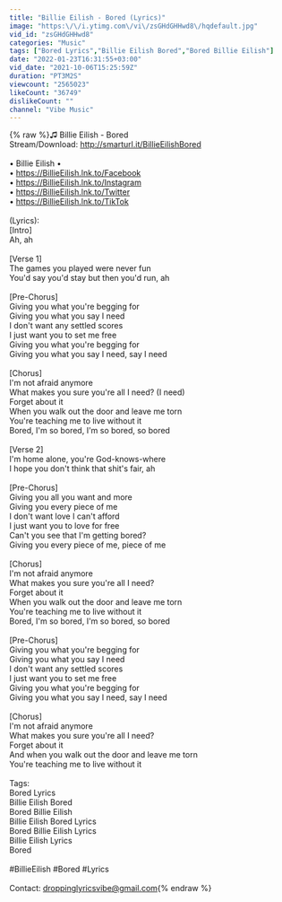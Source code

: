```yaml
---
title: "Billie Eilish - Bored (Lyrics)"
image: "https:\/\/i.ytimg.com\/vi\/zsGHdGHHwd8\/hqdefault.jpg"
vid_id: "zsGHdGHHwd8"
categories: "Music"
tags: ["Bored Lyrics","Billie Eilish Bored","Bored Billie Eilish"]
date: "2022-01-23T16:31:55+03:00"
vid_date: "2021-10-06T15:25:59Z"
duration: "PT3M2S"
viewcount: "2565023"
likeCount: "36749"
dislikeCount: ""
channel: "Vibe Music"
---
```

{% raw %}♫ Billie Eilish - Bored<br />Stream/Download:  <a rel="nofollow" target="blank" href="http://smarturl.it/BillieEilishBored">http://smarturl.it/BillieEilishBored</a><br /><br />• Billie Eilish •<br />• <a rel="nofollow" target="blank" href="https://BillieEilish.lnk.to/Facebook​​​​">https://BillieEilish.lnk.to/Facebook​​​​</a><br />• <a rel="nofollow" target="blank" href="https://BillieEilish.lnk.to/Instagram​​​​">https://BillieEilish.lnk.to/Instagram​​​​</a><br />• <a rel="nofollow" target="blank" href="https://BillieEilish.lnk.to/Twitter​​​​">https://BillieEilish.lnk.to/Twitter​​​​</a><br />• <a rel="nofollow" target="blank" href="https://BillieEilish.lnk.to/TikTok​​">https://BillieEilish.lnk.to/TikTok​​</a><br /><br />(Lyrics):<br />[Intro]<br />Ah, ah<br /><br />[Verse 1]<br />The games you played were never fun<br />You'd say you'd stay but then you'd run, ah<br /><br />[Pre-Chorus]<br />Giving you what you're begging for<br />Giving you what you say I need<br />I don't want any settled scores<br />I just want you to set me free<br />Giving you what you're begging for<br />Giving you what you say I need, say I need<br /><br />[Chorus]<br />I'm not afraid anymore<br />What makes you sure you're all I need? (I need)<br />Forget about it<br />When you walk out the door and leave me torn<br />You're teaching me to live without it<br />Bored, I'm so bored, I'm so bored, so bored<br /><br />[Verse 2]<br />I'm home alone, you're God-knows-where<br />I hope you don't think that shit's fair, ah<br /><br />[Pre-Chorus]<br />Giving you all you want and more<br />Giving you every piece of me<br />I don't want love I can't afford<br />I just want you to love for free<br />Can't you see that I'm getting bored?<br />Giving you every piece of me, piece of me<br /><br />[Chorus]<br />I'm not afraid anymore<br />What makes you sure you're all I need?<br />Forget about it<br />When you walk out the door and leave me torn<br />You're teaching me to live without it<br />Bored, I'm so bored, I'm so bored, so bored<br /><br />[Pre-Chorus]<br />Giving you what you're begging for<br />Giving you what you say I need<br />I don't want any settled scores<br />I just want you to set me free<br />Giving you what you're begging for<br />Giving you what you say I need, say I need<br /><br />[Chorus]<br />I'm not afraid anymore<br />What makes you sure you're all I need?<br />Forget about it<br />And when you walk out the door and leave me torn<br />You're teaching me to live without it<br /><br />Tags:<br />Bored Lyrics<br />Billie Eilish Bored<br />Bored Billie Eilish<br />Billie Eilish Bored Lyrics<br />Bored Billie Eilish Lyrics<br />Billie Eilish Lyrics<br />Bored<br /><br />#BillieEilish #Bored #Lyrics<br /><br />Contact: droppinglyricsvibe@gmail.com{% endraw %}
